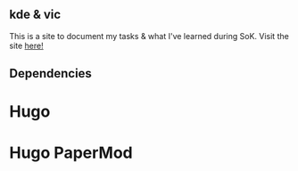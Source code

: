 ## kde & vic
This is a site to document my tasks & what I've learned during SoK.
Visit the site [here!](https://victoriaemily.github.io/KDE/)

## Dependencies
# Hugo
# Hugo PaperMod